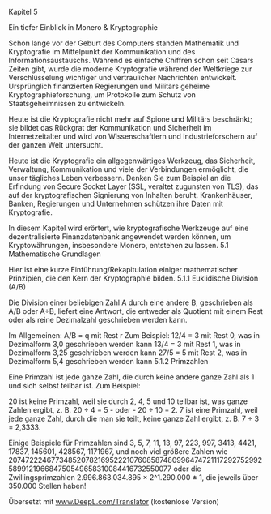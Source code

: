 Kapitel 5

Ein tiefer Einblick in Monero & Kryptographie

Schon lange vor der Geburt des Computers standen Mathematik und Kryptografie im Mittelpunkt der Kommunikation und des Informationsaustauschs. Während es einfache Chiffren schon seit Cäsars Zeiten gibt, wurde die moderne Kryptografie während der Weltkriege zur Verschlüsselung wichtiger und vertraulicher Nachrichten entwickelt. Ursprünglich finanzierten Regierungen und Militärs geheime Kryptographieforschung, um Protokolle zum Schutz von Staatsgeheimnissen zu entwickeln.

Heute ist die Kryptografie nicht mehr auf Spione und Militärs beschränkt; sie bildet das Rückgrat der Kommunikation und Sicherheit im Internetzeitalter und wird von Wissenschaftlern und Industrieforschern auf der ganzen Welt untersucht.

Heute ist die Kryptografie ein allgegenwärtiges Werkzeug, das Sicherheit, Verwaltung, Kommunikation und viele der Verbindungen ermöglicht, die unser tägliches Leben verbessern. Denken Sie zum Beispiel an die Erfindung von Secure Socket Layer (SSL, veraltet zugunsten von TLS), das auf der kryptografischen Signierung von Inhalten beruht. Krankenhäuser, Banken, Regierungen und Unternehmen schützen ihre Daten mit Kryptografie.

In diesem Kapitel wird erörtert, wie kryptografische Werkzeuge auf eine dezentralisierte Finanzdatenbank angewendet werden können, um Kryptowährungen, insbesondere Monero, entstehen zu lassen.
5.1 Mathematische Grundlagen

Hier ist eine kurze Einführung/Rekapitulation einiger mathematischer Prinzipien, die den Kern der Kryptographie bilden.
5.1.1 Euklidische Division (A/B)

Die Division einer beliebigen Zahl A durch eine andere B, geschrieben als A/B oder A÷B, liefert eine Antwort, die entweder als Quotient mit einem Rest oder als reine Dezimalzahl geschrieben werden kann.

Im Allgemeinen: A/B = q mit Rest r Zum Beispiel: 12/4 = 3 mit Rest 0, was in Dezimalform 3,0 geschrieben werden kann 13/4 = 3 mit Rest 1, was in Dezimalform 3,25 geschrieben werden kann 27/5 = 5 mit Rest 2, was in Dezimalform 5,4 geschrieben werden kann
5.1.2 Primzahlen

Eine Primzahl ist jede ganze Zahl, die durch keine andere ganze Zahl als 1 und sich selbst teilbar ist. Zum Beispiel:

20 ist keine Primzahl, weil sie durch 2, 4, 5 und 10 teilbar ist, was ganze Zahlen ergibt, z. B. 20 ÷ 4 = 5 - oder - 20 ÷ 10 = 2. 7 ist eine Primzahl, weil jede ganze Zahl, durch die man sie teilt, keine ganze Zahl ergibt, z. B. 7 ÷ 3 = 2,3333.

Einige Beispiele für Primzahlen sind 3, 5, 7, 11, 13, 97, 223, 997, 3413, 4421, 17837, 145601, 428567, 1171967, und noch viel größere Zahlen wie 2074722246773485207821695222107608587480996474721117292752992589912196684750549658310084416732550077 oder die Zwillingsprimzahlen 2.996.863.034.895 × 2^1.290.000 ± 1, die jeweils über 350.000 Stellen haben!

Übersetzt mit www.DeepL.com/Translator (kostenlose Version)
